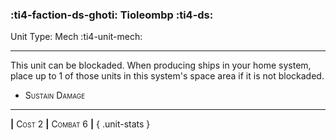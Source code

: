 ### :ti4-faction-ds-ghoti: **Tioleombp** :ti4-ds:

Unit Type: Mech :ti4-unit-mech:

---

This unit can be blockaded.
When producing ships in your home system, place up to 1 of those units in this system's space area if it is not blockaded.

* <span style="font-variant:small-caps;">Sustain Damage</span> 


---

__|__ <span style="font-variant:small-caps;">Cost 2</span> __|__ <span style="font-variant:small-caps;">Combat 6</span> __|__
{ .unit-stats }
